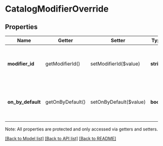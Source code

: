 # CatalogModifierOverride

## Properties
Name | Getter | Setter | Type | Description | Notes
------------ | ------------- | ------------- | ------------- | ------------- | -------------
**modifier_id** | getModifierId() | setModifierId($value) | **string** | The ID of the [CatalogModifier](#type-catalogmodifier) whose default behavior is being overridden. | 
**on_by_default** | getOnByDefault() | setOnByDefault($value) | **bool** | If &#x60;true&#x60;, this [CatalogModifier](#type-catalogmodifier) should be selected by default for this [CatalogItem](#type-catalogitem). | [optional] 

Note: All properties are protected and only accessed via getters and setters.

[[Back to Model list]](../README.md#documentation-for-models) [[Back to API list]](../README.md#documentation-for-api-endpoints) [[Back to README]](../README.md)

